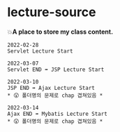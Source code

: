 # lecture-source
:boom:**A place to store my class content.**

    2022-02-28 
    Servlet Lecture Start 
    
    2022-03-07
    Servlet END ➡️ JSP Lecture Start
    
    2022-03-10
    JSP END ➡️ Ajax Lecture Start 
    * 😲 폴더명의 문제로 chap 겹쳐있음 *
    
    2022-03-14
    Ajax END ➡️ Mybatis Lecture Start 
    * 😲 폴더명의 문제로 chap 겹쳐있음 *
   
